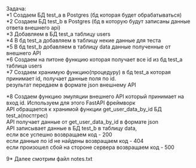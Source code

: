 Задача:   
*1 Создаем БД test_a в Postgres (бд которая будет обрабатываться)  
*2 Создаем БД test_b в Postgres (бд в которую будут записаны данные ответа внешнего api)  
*3 Добавляем в БД test_a таблицу users  
*4 В бд test_a добавляем в таблицу некие данные для теста  
*5 В бд test_b добавляем в таблицу data данные полученные от внешнего API  
*6 Создаем на питоне функцию которая получает все id из бд test_a таблица users  
*7 Создаем хранимую функцию(процедуру) в бд test_a которая принимает id, получает данные поля по id.  
    результат передаем в формате json внешнему API  
  
*8 Создаем функцию эмуляции внешнего API который принимает на вход id. Используем для этого FastAPI фреймворк  
    API обращается к хранимой функции get_user_data_by_id БД test_a(постгрес)  
    API получает данные от get_user_data_by_id в формате json  
    API записывает данные в БД test_b в таблицу data,  
    если все успешно возвращаем код - 200  
    если данные по id не найдены возвращаем код - 404  
    если произошел сбой на стороне сервера возвращаем код - 500

9* Далее смотрим файл notes.txt  